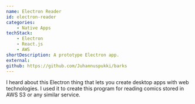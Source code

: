 ```yaml
---
name: Electron Reader
id: electron-reader
categories:
    - Native Apps
techStack:
    - Electron
    - React.js
    - AWS
shortDescription: A prototype Electron app.
external:
github: https://github.com/Juhannuspukki/barks
---
```


I heard about this Electron thing that lets you create desktop apps with web
technologies. I used it to create this program for reading comics stored in AWS S3
or any similar service.
